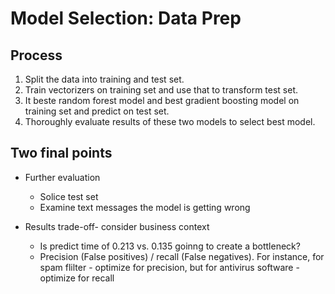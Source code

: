 # Model Selection: Data Prep

## Process

1. Split the data into training and test set.
2. Train vectorizers on training set and use that to transform test set.
3. It beste random forest model and best gradient boosting model on training set and predict on test set. 
4. Thoroughly evaluate results of these two models to select best model. 


## Two final points
- Further evaluation
  - Solice test set
  - Examine text messages the model is getting wrong
 
- Results trade-off- consider business context 
    - Is predict time of 0.213 vs. 0.135 goinng to create a bottleneck?
    - Precision (False positives) / recall (False negatives). For instance, for spam flilter - optimize for precision, but for antivirus software - optimize for recall
